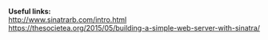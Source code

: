 **Useful links:**  
http://www.sinatrarb.com/intro.html  
https://thesocietea.org/2015/05/building-a-simple-web-server-with-sinatra/  
